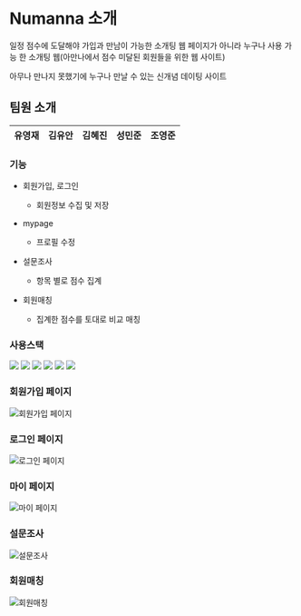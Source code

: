 # Numanna 소개

일정 점수에 도달해야 가입과 만남이 가능한 소개팅 웹 페이지가 아니라 누구나 사용 가능 한 소개팅 웹(아만나에서 점수 미달된 회원들을 위한 웹 사이트)

아무나 만나지 못했기에 누구나 만날 수 있는 신개념 데이팅 사이트

## 팀원 소개

| 유영재 | 김유안 | 김혜진 | 성민준 | 조영준 |
| ------ | ------ | ------ | ------ | ------ |

### 기능

-   회원가입, 로그인

    -   회원정보 수집 및 저장

-   mypage

    -   프로필 수정

-   설문조사

    -   항목 별로 점수 집계

-   회원매칭

    -   집계한 점수를 토대로 비교 매칭

### 사용스택

<div align="left">
	<img src="https://img.shields.io/badge/HTML5-E34F26?style=flat&logo=HTML5&logoColor=white" />
	<img src="https://img.shields.io/badge/CSS3-1572B6?style=flat&logo=CSS3&logoColor=white" />
	<img src="https://img.shields.io/badge/Javascript-F7DF1E?style=flat&logo=Javascript&logoColor=black" />
	<img src="https://img.shields.io/badge/React-61DAFB?style=flat&logo=React&logoColor=black" />
	<img src="https://img.shields.io/badge/Typescript-3178C6?style=flat&logo=TypeScript&logoColor=white" />
	<img src="https://img.shields.io/badge/Firebase-FFCA28?style=flat&logo=Firebase&logoColor=white" />
</div>

### 회원가입 페이지

![회원가입 페이지](https://ifh.cc/g/MA050f.png)

### 로그인 페이지

![로그인 페이지](https://ifh.cc/g/OwPO5o.png)

### 마이 페이지

![마이 페이지](https://ifh.cc/g/1bZxP5.png)

### 설문조사

![설문조사](https://ifh.cc/g/o82Rdt.png)

### 회원매칭

![회원매칭](https://ifh.cc/g/O7d1xo.png)
